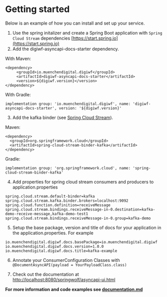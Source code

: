 # Getting started

Below is an example of how you can install and set up your service.

1. Use the spring initalizer and create a Spring Boot application with `Spring Cloud Stream` dependencies
[https://start.spring.io](https://start.spring.io)
2. Add the digiwf-asyncapi-docs-starter dependency.

With Maven:

```
<dependency>
     <groupId>io.muenchendigital.digiwf</groupId>
     <artifactId>digiwf-asyncapi-docs-starter</artifactId>
     <version>${digiwf.version}</version>
</dependency>
```

With Gradle:

```
implementation group: 'io.muenchendigital.digiwf', name: 'digiwf-asyncapi-docs-starter', version: '${digiwf.version}'
```

3. Add the kafka binder (see [Spring Cloud Stream](https://spring.io/projects/spring-cloud-stream)).

Maven:

 ```
<dependency>
   <groupId>org.springframework.cloud</groupId>
   <artifactId>spring-cloud-stream-binder-kafka</artifactId>
</dependency>
```

Gradle:

```
implementation group: 'org.springframework.cloud', name: 'spring-cloud-stream-binder-kafka'
```

4. Add properties for spring cloud stream consumers and producers to application.properties

```
spring.cloud.stream.default-binder=kafka
spring.cloud.stream.kafka.binder.brokers=localhost:9092
spring.cloud.function.definition=receiveMessage
spring.cloud.stream.bindings.receiveMessage-in-0.destination=kafka-demo-receive-message,kafka-demo-test1
spring.cloud.stream.bindings.receiveMessage-in-0.group=kafka-demo
```

5. Setup the base package, version and title of docs for your application in the application.properties. For example

```
io.muenchendigital.digiwf.docs.basePackage=io.muenchendigital.digiwf
io.muenchendigital.digiwf.docs.version=1.0.0
io.muenchendigital.digiwf.docs.title=kafka-example
```

6. Annotate your ConsumerConfiguration Classes with `@DocumentAsyncAPI(payload = YourPayloadClass.class)`

7. Check out the documentation at [http://localhost:8080/springwolf/asyncapi-ui.html](http://localhost:8080/springwolf/asyncapi-ui.html)

**For more information and code examples see [documentation.md](documentation.md)**
